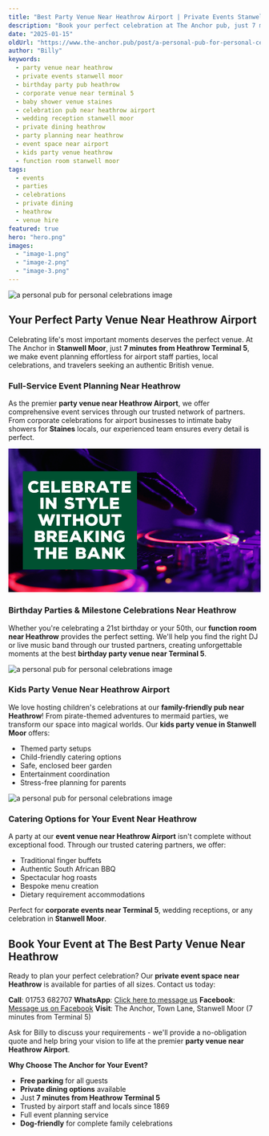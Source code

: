 ```yaml
---
title: "Best Party Venue Near Heathrow Airport | Private Events Stanwell Moor"
description: "Book your perfect celebration at The Anchor pub, just 7 minutes from Heathrow Terminal 5. Full party planning service for birthdays, corporate events, baby showers, and weddings. Private dining room, free parking, and trusted catering partners. The ideal party venue near Heathrow for airport staff celebrations and local events in Stanwell Moor."
date: "2025-01-15"
oldUrl: "https://www.the-anchor.pub/post/a-personal-pub-for-personal-celebrations"
author: "Billy"
keywords:
  - party venue near heathrow
  - private events stanwell moor
  - birthday party pub heathrow
  - corporate venue near terminal 5
  - baby shower venue staines
  - celebration pub near heathrow airport
  - wedding reception stanwell moor
  - private dining heathrow
  - party planning near heathrow
  - event space near airport
  - kids party venue heathrow
  - function room stanwell moor
tags:
  - events
  - parties
  - celebrations
  - private dining
  - heathrow
  - venue hire
featured: true
hero: "hero.png"
images:
  - "image-1.png"
  - "image-2.png"
  - "image-3.png"
---
```


  

![a personal pub for personal celebrations image](/content/blog/a-personal-pub-for-personal-celebrations/hero.png)

## Your Perfect Party Venue Near Heathrow Airport

Celebrating life's most important moments deserves the perfect venue. At The Anchor in **Stanwell Moor**, just **7 minutes from Heathrow Terminal 5**, we make event planning effortless for airport staff parties, local celebrations, and travelers seeking an authentic British venue.

### Full-Service Event Planning Near Heathrow

As the premier **party venue near Heathrow Airport**, we offer comprehensive event services through our trusted network of partners. From corporate celebrations for airport businesses to intimate baby showers for **Staines** locals, our experienced team ensures every detail is perfect.

![a personal pub for personal celebrations image](/content/blog/a-personal-pub-for-personal-celebrations/image-1.png)

### Birthday Parties & Milestone Celebrations Near Heathrow

Whether you're celebrating a 21st birthday or your 50th, our **function room near Heathrow** provides the perfect setting. We'll help you find the right DJ or live music band through our trusted partners, creating unforgettable moments at the best **birthday party venue near Terminal 5**.

![a personal pub for personal celebrations image](/content/blog/a-personal-pub-for-personal-celebrations/image-2.png)

### Kids Party Venue Near Heathrow Airport

We love hosting children's celebrations at our **family-friendly pub near Heathrow**! From pirate-themed adventures to mermaid parties, we transform our space into magical worlds. Our **kids party venue in Stanwell Moor** offers:

- Themed party setups
- Child-friendly catering options
- Safe, enclosed beer garden
- Entertainment coordination
- Stress-free planning for parents

![a personal pub for personal celebrations image](/content/blog/a-personal-pub-for-personal-celebrations/image-3.png)

### Catering Options for Your Event Near Heathrow

A party at our **event venue near Heathrow Airport** isn't complete without exceptional food. Through our trusted catering partners, we offer:

- Traditional finger buffets
- Authentic South African BBQ
- Spectacular hog roasts
- Bespoke menu creation
- Dietary requirement accommodations

Perfect for **corporate events near Terminal 5**, wedding receptions, or any celebration in **Stanwell Moor**.

## Book Your Event at The Best Party Venue Near Heathrow

Ready to plan your perfect celebration? Our **private event space near Heathrow** is available for parties of all sizes. Contact us today:

**Call**: 01753 682707
**WhatsApp**: [Click here to message us](https://api.whatsapp.com/send?phone=4401753682707)
**Facebook**: [Message us on Facebook](http://m.me/theanchorpubsm)
**Visit**: The Anchor, Town Lane, Stanwell Moor (7 minutes from Terminal 5)

Ask for Billy to discuss your requirements - we'll provide a no-obligation quote and help bring your vision to life at the premier **party venue near Heathrow Airport**.

**Why Choose The Anchor for Your Event?**
- **Free parking** for all guests
- **Private dining options** available
- Just **7 minutes from Heathrow Terminal 5**
- Trusted by airport staff and locals since 1869
- Full event planning service
- **Dog-friendly** for complete family celebrations
